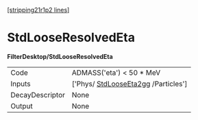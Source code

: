 [[stripping21r1p2 lines]](./stripping21r1p2-index)

# StdLooseResolvedEta

**FilterDesktop/StdLooseResolvedEta**

|                 |                                                                           |
|-----------------|---------------------------------------------------------------------------|
| Code            | ADMASS('eta') \< 50 \* MeV                                                |
| Inputs          | ['Phys/ [StdLooseEta2gg](./stripping21r1p2-stdlooseeta2gg) /Particles'] |
| DecayDescriptor | None                                                                      |
| Output          | None                                                                      |
